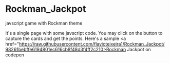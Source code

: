 # Rockman_Jackpot
javscript game with Rockman theme

It's a single page with some javscript code.
You may click on the button to capture the cards and get the points.
Here's a sample <a href="https://raw.githubusercontent.com/flavioteixeira1/Rockman_Jackpot/98261bebffe6194801ec616cb8f48d3f4ff2c210>Rockman Jackpot on codepen</a>
